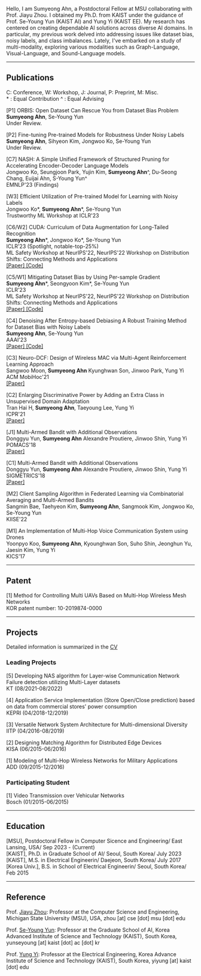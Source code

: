 Hello, I am Sumyeong Ahn, a Postdoctoral Fellow at MSU collaborating with Prof. Jiayu Zhou. I obtained my Ph.D. from KAIST under the guidance of Prof. Se-Young Yun (KAIST AI) and Yung Yi (KAIST EE). My research has centered on creating dependable AI solutions across diverse AI domains. In particular, my previous work delved into addressing issues like dataset bias, noisy labels, and class imbalances. Lately, I've embarked on a study of multi-modality, exploring various modalities such as Graph-Language, Visual-Language, and Sound-Language models.

---

## Publications
C: Conference, W: Workshop, J: Journal, P: Preprint, M: Misc.   
\* : Equal Contribution  ^ : Equal Advising

[P1] ORBIS: Open Dataset Can Rescue You from Dataset Bias Problem  
**Sumyeong Ahn**, Se-Young Yun  
Under Review.  

[P2] Fine-tuning Pre-trained Models for Robustness Under Noisy Labels  
**Sumyeong Ahn**, Sihyeon Kim, Jongwoo Ko, Se-Young Yun  
Under Review.  


[C7] NASH: A Simple Unified Framework of Structured Pruning for Accelerating Encoder-Decoder Language Models  
Jongwoo Ko, Seungjoon Park, Yujin Kim, **Sumyeong Ahn**^, Du-Seong Chang, Euijai Ahn, S-Young Yun^   
EMNLP'23 (Findings)


[W3] Efficient Utilization of Pre-trained Model for Learning with Noisy Labels  
Jongwoo Ko\*, **Sumyeong Ahn**\*, Se-Young Yun  
Trustworthy ML Workshop at ICLR'23  


[C6/W2] CUDA: Curriculum of Data Augmentation for Long-Tailed Recognition  
**Sumyeong Ahn**\*, Jongwoo Ko\*, Se-Young Yun  
ICLR'23 (Spotlight, notable-top-25%)  
ML Safety Workshop at NeurIPS'22, NeurIPS'22 Workshop on Distribution Shifts: Connecting Methods and Applications  
<a href="https://openreview.net/forum?id=5yrzySCFlM1"> [Paper] </a> <a href="https://github.com/sumyeongahn/CUDA_LTR"> [Code] </a>


[C5/W1] Mitigating Dataset Bias by Using Per-sample Gradient  
**Sumyeong Ahn**\*, Seongyoon Kim\*, Se-Young Yun  
ICLR'23  
ML Safety Workshop at NeurIPS'22, NeurIPS'22 Workshop on Distribution Shifts: Connecting Methods and Applications  
<a href="https://openreview.net/forum?id=wMCCObWq-FI"> [Paper] </a> <a href="https://github.com/sumyeongahn/PGD"> [Code] </a>

[C4] Denoising After Entropy-based Debiasing A Robust Training Method for Dataset Bias with Noisy Labels  
**Sumyeong Ahn**, Se-Young Yun  
AAAI'23  
<a href="https://arxiv.org/abs/2212.01189"> [Paper] </a> <a href="https://github.com/sumyeongahn/DENEB"> [Code] </a>

[C3] Neuro-DCF: Design of Wireless MAC via Multi-Agent Reinforcement Learning Approach  
Sangwoo Moon, **Sumyeong Ahn** Kyunghwan Son, Jinwoo Park, Yung Yi  
ACM MobiHoc'21  
<a href="https://dl.acm.org/doi/10.1145/3466772.3467043"> [Paper] </a>

[C2] Enlarging Discriminative Power by Adding an Extra Class in Unsupervised Domain Adaptation  
Tran Hai H, **Sumyeong Ahn**, Taeyoung Lee, Yung Yi  
ICPR'21  
<a href="https://ieeexplore.ieee.org/document/9412249"> [Paper] </a>

[J1] Multi-Armed Bandit with Additional Observations  
Donggyu Yun, **Sumyeong Ahn** Alexandre Proutiere, Jinwoo Shin, Yung Yi  
POMACS'18  
<a href="https://dl.acm.org/doi/10.1145/3179416"> [Paper] </a>

[C1] Multi-Armed Bandit with Additional Observations  
Donggyu Yun, **Sumyeong Ahn** Alexandre Proutiere, Jinwoo Shin, Yung Yi  
SIGMETRICS'18  
<a href="https://dl.acm.org/doi/abs/10.1145/3292040.3219639"> [Paper] </a>

[M2] Client Sampling Algorithm in Federated Learning via Combinatorial Averaging and Multi-Armed Bandits  
Sangmin Bae, Taehyeon Kim, **Sumyeong Ahn**, Sangmook Kim, Jongwoo Ko, Se-Young Yun  
KIISE'22

[M1] An Implementation of Multi-Hop Voice Communication System using Drones  
Yoonpyo Koo, **Sumyeong Ahn**, Kyounghwan Son, Suho Shin, Jeonghun Yu, Jaesin Kim, Yung Yi  
KICS'17


---

## Patent

[1] Method for Controlling Multi UAVs Based on Multi-Hop Wireless Mesh Networks  
KOR patent number: 10-2019874-0000

---

## Projects

Detailed information is summarized in the <a href="CV.pdf"> CV</a>

### Leading Projects

[5] Developing NAS algorithm for Layer-wise Communication Network Failure detection utilizing Multi-Layer datasets  
KT (08/2021-08/2022)

[4] Application Service Implementation (Store Open/Close prediction) based on data from commercial stores' power consumption  
KEPRI (04/2018-12/2019)

[3] Versatile Network System Architecture for Multi-dimensional Diversity  
IITP (04/2016-08/2019)

[2] Designing Matching Algorithm for Distributed Edge Devices  
KISA (06/2015-06/2016)

[1] Modeling of Multi-Hop Wireless Networks for Military Applications  
ADD (09/2015-12/2016)

### Participating Student
[1] Video Transmission over Vehicular Networks  
Bosch (01/2015-06/2015)


---

## Education

[MSU], Postdoctoral Fellow in Computer Sicence and Engineering/ East Lansing, USA/ Sep 2023 - (Current)  
[KAIST], Ph.D. in Graduate School of AI/ Seoul, South Korea/ July 2023   
[KAIST], M.S. in Electrical Engineerin/ Daejeon, South Korea/ July 2017  
[Korea Univ.], B.S. in School of Electrical Engineerin/ Seoul, South Korea/ Feb 2015  


---

## Reference


Prof. <a href="https://jiayuzhou.github.io">Jiayu Zhou</a>: Professor at the Computer Science and Engineering, Michigan State University (MSU), USA, zhou [at] cse [dot] msu [dot] edu  


Prof. <a href="https://fbsqkd.github.io">Se-Young Yun</a>: Professor at the Graduate School of AI, Korea Advanced Institute of Science and Technology (KAIST), South Korea, yunseyoung [at] kaist [dot] ac [dot] kr  
  
  
Prof. <a href="https://yung-web.github.io/home/">Yung Yi</a>: Professor at the Electrical Engineering, Korea Advance Institute of Science and Technology (KAIST), South Korea, yiyung [at] kaist [dot] edu
